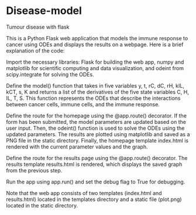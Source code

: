 # Disease-model
Tumour disease with flask


This is a Python Flask web application that models the immune response to cancer using ODEs and displays the results on a webpage. Here is a brief explanation of the code:

Import the necessary libraries: Flask for building the web app, numpy and matplotlib for scientific computing and data visualization, and odeint from scipy.integrate for solving the ODEs.

Define the model() function that takes in five variables y, t, rC, dC, rH, kIL, kCT, s, K and returns a list of the derivatives of the five state variables C, H, IL, T, S. This function represents the ODEs that describe the interactions between cancer cells, immune cells, and the immune response.

Define the route for the homepage using the @app.route() decorator. If the form has been submitted, the model parameters are updated based on the user input. Then, the odeint() function is used to solve the ODEs using the updated parameters. The results are plotted using matplotlib and saved as a PNG file in the static directory. Finally, the homepage template index.html is rendered with the current parameter values and the graph.

Define the route for the results page using the @app.route() decorator. The results template results.html is rendered, which displays the saved graph from the previous step.

Run the app using app.run() and set the debug flag to True for debugging.

Note that the web app consists of two templates (index.html and results.html) located in the templates directory and a static file (plot.png) located in the static directory.
